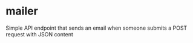 mailer
======

Simple API endpoint that sends an email when someone submits a POST request with JSON content
